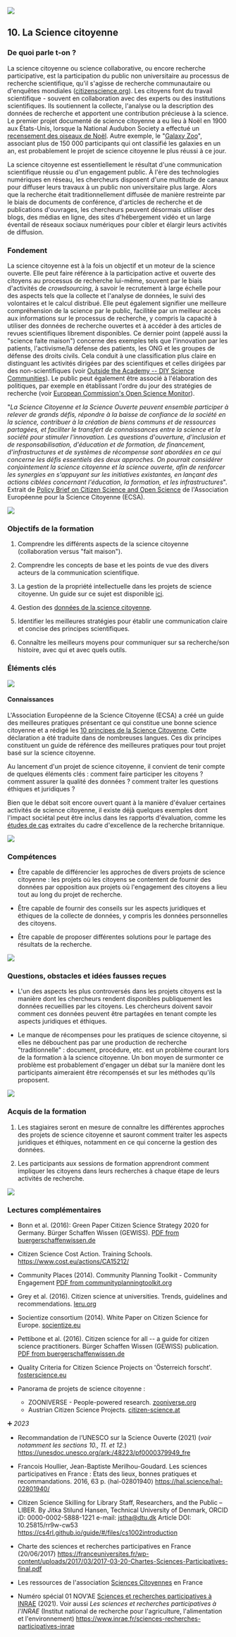 ![](/Images/Icons/world.png)
## 10. La Science citoyenne 

### De quoi parle t-on ? 
La science citoyenne ou science collaborative, ou encore recherche participative, est la participation du public non universitaire au processus de recherche scientifique, qu'il s'agisse de recherche communautaire ou d'enquêtes mondiales ([citizenscience.org](https://www.citizenscience.org/)). Les citoyens font du travail scientifique - souvent en collaboration avec des experts ou des institutions scientifiques. Ils soutiennent la collecte, l'analyse ou la description des données de recherche et apportent une contribution précieuse à la science. Le premier projet documenté de science citoyenne a eu lieu à Noël en 1900 aux États-Unis, lorsque la National Audubon Society a effectué un [recensement des oiseaux de Noël](https://www.audubon.org/conservation/science/christmas-bird-count). Autre exemple, le "[Galaxy Zoo](https://www.zooniverse.org/projects/zookeeper/galaxy-zoo/)", associant plus de 150 000 participants qui ont classifié les galaxies en un an, est probablement le projet de science citoyenne le plus réussi à ce jour.

La science citoyenne est essentiellement le résultat d'une communication scientifique réussie ou d'un engagement public. À l'ère des technologies numériques en réseau, les chercheurs disposent d'une multitude de canaux pour diffuser leurs travaux à un public non universitaire plus large. Alors que la recherche était traditionnellement diffusée de manière restreinte par le biais de documents de conférence, d'articles de recherche et de publications d'ouvrages, les chercheurs peuvent désormais utiliser des blogs, des médias en ligne, des sites d'hébergement vidéo et un large éventail de réseaux sociaux numériques pour cibler et élargir leurs activités de diffusion.

### Fondement 

La science citoyenne est à la fois un objectif et un moteur de la science ouverte. Elle peut faire référence à la participation active et ouverte des citoyens au processus de recherche lui-même, souvent par le biais d'activités de *crowdsourcing*, à savoir le recrutement à large échelle pour des aspects tels que la collecte et l'analyse de données, le suivi des volontaires et le calcul distribué. Elle peut également signifier une meilleure compréhension de la science par le public, facilitée par un meilleur accès aux informations sur le processus de recherche, y compris la capacité à utiliser des données de recherche ouvertes et à accéder à des articles de revues scientifiques librement disponibles. Ce dernier point (appelé aussi la "science faite maison") concerne des exemples tels que l'innovation par les patients, l'activisme/la défense des patients, les ONG et les groupes de défense des droits civils. Cela conduit à une classification plus claire en distinguant les activités dirigées par des scientifiques et celles dirigées par des non-scientifiques (voir [Outside the Academy -- DIY Science Communities](https://speakerdeck.com/lu_cyp/outside-the-academy-diy-science-communities)). Le public peut également être associé à l'élaboration des politiques, par exemple en établissant l'ordre du jour des stratégies de recherche (voir [European Commission's Open Science Monitor](https://ec.europa.eu/research/openscience/index.cfm?pg=citizen&section=monitor)).

"_*La Science Citoyenne et la Science Ouverte peuvent ensemble participer à relever de grands défis, répondre à la baisse de confiance de la société en la science, contribuer à la création de biens communs et de ressources partagées, et faciliter le transfert de connaissances entre la science et la société pour stimuler l'innovation. Les questions d'ouverture, d'inclusion et de responsabilisation, d'éducation et de formation, de financement, d'infrastructures et de systèmes de récompense sont abordées en ce qui concerne les défis essentiels des deux approches. On pourrait considérer conjointement la science citoyenne et la science ouverte, afin de renforcer les synergies en s'appuyant sur les initiatives existantes, en lançant des actions ciblées concernant l'éducation, la* *formation, et les infrastructures*_". Extrait de [Policy Brief on Citizen Science and Open Science](https://www.ecsa.ngo/wp-content/uploads/2020/03/ditos-policybrief3-20180208-citizen_science_and_open_science_synergies_and_future_areas_of_work.pdf) de l'Association Européenne pour la Science Citoyenne (ECSA).

![](/Images/Icons/finish.png)

### Objectifs de la formation 

1.  Comprendre les différents aspects de la science citoyenne (collaboration versus "fait maison").

2.  Comprendre les concepts de base et les points de vue des divers acteurs de la communication scientifique.

3.  La gestion de la propriété intellectuelle dans les projets de science citoyenne. Un guide sur ce sujet est disponible [ici](https://www.wilsoncenter.org/publication/managing-intellectual-property-rights-citizen-science-guide-for-researchers-and-citizen).

4.  Gestion des [données de la science citoyenne](http://www.ukeof.org.uk/documents/DataAdviceNote2.pdf).

5.  Identifier les meilleures stratégies pour établir une communication claire et concise des principes scientifiques.

6.  Connaître les meilleurs moyens pour communiquer sur sa recherche/son histoire, avec qui et avec quels outils.

### Éléments clés 

![](/Images/Icons/brain.png)

#### Connaissances

L'Association Européenne de la Science Citoyenne (ECSA) a créé un guide des meilleures pratiques présentant ce qui constitue une bonne science citoyenne et a rédigé les [10 principes de la Science Citoyenne](https://www.ecsa.ngo/ecsa-guidelines-and-policies/#documents). Cette déclaration a été traduite dans de nombreuses langues. Ces dix principes constituent un guide de référence des meilleures pratiques pour tout projet basé sur la science citoyenne.

Au lancement d'un projet de science citoyenne, il convient de tenir compte de quelques éléments clés : comment faire participer les citoyens ? comment assurer la qualité des données ? comment traiter les questions éthiques et juridiques ?

Bien que le débat soit encore ouvert quant à la manière d'évaluer certaines activités de science citoyenne, il existe déjà quelques exemples dont l'impact sociétal peut être inclus dans les rapports d'évaluation, comme les [études de cas](http://impact.ref.ac.uk/CaseStudies/Results.aspx?val=%22Citizen+Science%22) extraites du cadre d'excellence de la recherche britannique.

![](/Images/Icons/gears.png)

### Compétences 

* Être capable de différencier les approches de divers projets de science citoyenne : les projets où les citoyens se contentent de fournir des données par opposition aux projets où l'engagement des citoyens a lieu tout au long du projet de recherche.

* Être capable de fournir des conseils sur les aspects juridiques et éthiques de la collecte de données, y compris les données personnelles des citoyens.

* Être capable de proposer différentes solutions pour le partage des résultats de la recherche.

![](/Images/Icons/questions.png)

### Questions, obstacles et idées fausses reçues 

* L'un des aspects les plus controversés dans les projets citoyens est la manière dont les chercheurs rendent disponibles publiquement les données recueillies par les citoyens. Les chercheurs doivent savoir comment ces données peuvent être partagées en tenant compte les aspects juridiques et éthiques.

* Le manque de récompenses pour les pratiques de science citoyenne, si elles ne débouchent pas par une production de recherche "traditionnelle" : document, procédure, etc. est un problème courant lors de la formation à la science citoyenne. Un bon moyen de surmonter ce problème est probablement d'engager un débat sur la manière dont les participants aimeraient être récompensés et sur les méthodes qu'ils proposent.

![](/Images/Icons/output.png)

### Acquis de la formation 

1.  Les stagiaires seront en mesure de connaître les différentes approches des projets de science citoyenne et sauront comment traiter les aspects juridiques et éthiques, notamment en ce qui concerne la gestion des données.

2.  Les participants aux sessions de formation apprendront comment impliquer les citoyens dans leurs recherches à chaque étape de leurs activités de recherche.

![](/Images/Icons/magnifying_glass.png)

### Lectures complémentaires 

* Bonn et al. (2016): Green Paper Citizen Science Strategy 2020 for Germany. Bürger Schaffen Wissen (GEWISS). [PDF from buergerschaffenwissen.de](http://www.buergerschaffenwissen.de/sites/default/files/grid/2017/11/21/gewiss_cs_strategy_englisch_0.pdf)


* Citizen Science Cost Action. Training Schools. https://www.cost.eu/actions/CA15212/


* Community Places (2014). Community Planning Toolkit - Community Engagement [PDF from communityplanningtoolkit.org](https://www.communityplanningtoolkit.org/sites/default/files/Engagement.pdf)


* Grey et al. (2016). Citizen science at universities. Trends, guidelines and recommendations. [leru.org](https://www.leru.org/publications/citizen-science-at-universities-trends-guidelines-and-recommendations)


* Socientize consortium (2014). White Paper on Citizen Science for Europe. [socientize.eu](https://ec.europa.eu/futurium/en/content/white-paper-citizen-science.html)


* Pettibone et al. (2016). Citizen science for all -- a guide for citizen science practitioners. Bürger Schaffen Wissen (GEWISS) publication. [PDF from buergerschaffenwissen.de](http://www.buergerschaffenwissen.de/sites/default/files/grid/2017/11/20/handreichunga5_engl_web.pdf)


* Quality Criteria for Citizen Science Projects on 'Österreich forscht'. [fosterscience.eu](https://www.fosteropenscience.eu/content/quality-criteria-citizen-science-projects-osterreich-forscht)

* Panorama de projets de science citoyenne :
  * ZOONIVERSE - People-powered research. [zooniverse.org](https://www.zooniverse.org/projects)
  * Austrian Citizen Science Projects. [citizen-science.at](https://www.citizen-science.at/)

:heavy_plus_sign: *2023*

* Recommandation de l’UNESCO sur la Science Ouverte (2021) (*voir notamment les sections 10., 11. et 12.*) https://unesdoc.unesco.org/ark:/48223/pf0000379949_fre 

* Francois Houllier, Jean-Baptiste Merilhou-Goudard. Les sciences participatives en France : Etats des lieux, bonnes pratiques et recommandations. 2016, 63 p. ⟨hal-02801940⟩ https://hal.science/hal-02801940/ 

* Citizen Science Skilling for Library Staff, Researchers, and the Public – LIBER. By Jitka Stilund Hansen, Technical University of Denmark, ORCID iD: 0000-0002-5888-1221 e-mail: jstha@dtu.dk Article DOI: 10.25815/rr9w-cw53 https://cs4rl.github.io/guide/#/files/cs1002introduction 

* Charte des sciences et recherches participatives en France (20/06/2017) https://franceuniversites.fr/wp-content/uploads/2017/03/2017-03-20-Chartes-Sciences-Participatives-final.pdf

* Les ressources de l'association [Sciences Citoyennes](https://sciencescitoyennes.org/) en France

* Numéro spécial 01 NOV’AE [Sciences et recherches participatives à INRAE](https://www6.inrae.fr/novae/Les-articles-parus/Les-n-Speciaux/Sciences-et-recherches-participatives-a-INRAE2) (2021). Voir aussi *Les sciences et recherches participatives à l'INRAE* (Institut national de recherche pour l'agriculture, l'alimentation et l'environnement) https://www.inrae.fr/sciences-recherches-participatives-inrae
